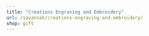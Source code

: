 ```yaml
---
title: "Creations Engraving and Embroidery"
url: /savannah/creations-engraving-and-embroidery/
shop: gift
---
```

